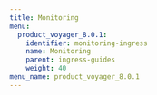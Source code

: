 ```yaml
---
title: Monitoring
menu:
  product_voyager_8.0.1:
    identifier: monitoring-ingress
    name: Monitoring
    parent: ingress-guides
    weight: 40
menu_name: product_voyager_8.0.1
---
```


